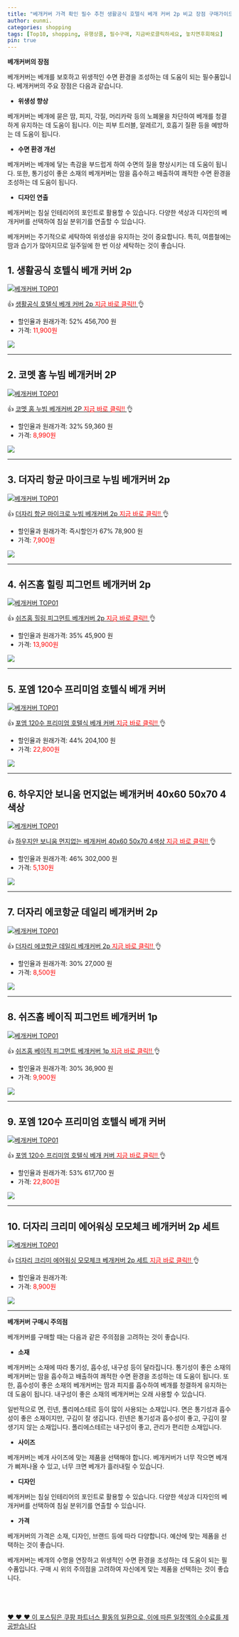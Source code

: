 ```yaml
---
title: "베개커버 가격 확인 필수 추천 생활공식 호텔식 베개 커버 2p 비교 장점 구매가이드"
author: eunmi.
categories: shopping
tags: [Top10, shopping, 유행상품, 필수구매, 지금바로클릭하세요, 놓치면후회해요]
pin: true
---
```

**베개커버의 장점**

베개커버는 베개를 보호하고 위생적인 수면 환경을 조성하는 데 도움이 되는 필수품입니다. 베개커버의 주요 장점은 다음과 같습니다.

* **위생성 향상**

베개커버는 베개에 묻은 땀, 피지, 각질, 머리카락 등의 노폐물을 차단하여 베개를 청결하게 유지하는 데 도움이 됩니다. 이는 피부 트러블, 알레르기, 호흡기 질환 등을 예방하는 데 도움이 됩니다.

* **수면 환경 개선**

베개커버는 베개에 닿는 촉감을 부드럽게 하여 수면의 질을 향상시키는 데 도움이 됩니다. 또한, 통기성이 좋은 소재의 베개커버는 땀을 흡수하고 배출하여 쾌적한 수면 환경을 조성하는 데 도움이 됩니다.

* **디자인 연출**

베개커버는 침실 인테리어의 포인트로 활용할 수 있습니다. 다양한 색상과 디자인의 베개커버를 선택하여 침실 분위기를 연출할 수 있습니다.

베개커버는 주기적으로 세탁하여 위생성을 유지하는 것이 중요합니다. 특히, 여름철에는 땀과 습기가 많아지므로 일주일에 한 번 이상 세탁하는 것이 좋습니다.

   

## 1. 생활공식 호텔식 베개 커버 2p

[![베개커버 TOP01](https://thumbnail6.coupangcdn.com/thumbnails/remote/230x230ex/image/rs_quotation_api/qbrva6o3/cf0135e558894ad4ad5e00117b06e6dd.jpg)](https://link.coupang.com/re/AFFSDP?lptag=AF3617701&subid=GithubCoopas&pageKey=7155966304&traceid=V0-153&itemId=18000188697&vendorItemId=85694513065)


👍 [생활공식 호텔식 베개 커버 2p <font color=red> 지금 바로 클릭!! </font> ](https://link.coupang.com/re/AFFSDP?lptag=AF3617701&subid=GithubCoopas&pageKey=7155966304&traceid=V0-153&itemId=18000188697&vendorItemId=85694513065) 👌 


- 할인율과 원래가격: 52%  456,700   원
- 가격: <span style='color:red'>11,900원</span>

[![](/discount_price.png)](https://link.coupang.com/re/AFFSDP?lptag=AF3617701&subid=GithubCoopas&pageKey=7155966304&traceid=V0-153&itemId=18000188697&vendorItemId=85694513065)

---


   

## 2. 코멧 홈 누빔 베개커버 2P

[![베개커버 TOP01](https://thumbnail10.coupangcdn.com/thumbnails/remote/230x230ex/image/retail/images/3004441462014731-4f8f14e9-2832-40b2-8e6d-dcd584a17bcf.jpg)](https://link.coupang.com/re/AFFSDP?lptag=AF3617701&subid=GithubCoopas&pageKey=6417994898&traceid=V0-153&itemId=13792887723&vendorItemId=81043258227)


👍 [코멧 홈 누빔 베개커버 2P <font color=red> 지금 바로 클릭!! </font> ](https://link.coupang.com/re/AFFSDP?lptag=AF3617701&subid=GithubCoopas&pageKey=6417994898&traceid=V0-153&itemId=13792887723&vendorItemId=81043258227) 👌 


- 할인율과 원래가격: 32%  59,360   원
- 가격: <span style='color:red'>8,990원</span>

[![](/discount_price.png)](https://link.coupang.com/re/AFFSDP?lptag=AF3617701&subid=GithubCoopas&pageKey=6417994898&traceid=V0-153&itemId=13792887723&vendorItemId=81043258227)

---


   

## 3. 더자리 항균 마이크로 누빔 베개커버 2p

[![베개커버 TOP01](https://thumbnail8.coupangcdn.com/thumbnails/remote/230x230ex/image/retail/images/5911843288324979-c6f31822-be58-4f72-8a48-3b8ef9b5abda.jpg)](https://link.coupang.com/re/AFFSDP?lptag=AF3617701&subid=GithubCoopas&pageKey=17583799&traceid=V0-153&itemId=70534881&vendorItemId=3114085286)


👍 [더자리 항균 마이크로 누빔 베개커버 2p <font color=red> 지금 바로 클릭!! </font> ](https://link.coupang.com/re/AFFSDP?lptag=AF3617701&subid=GithubCoopas&pageKey=17583799&traceid=V0-153&itemId=70534881&vendorItemId=3114085286) 👌 


- 할인율과 원래가격: 즉시할인가 67%  78,900   원
- 가격: <span style='color:red'>7,900원</span>

[![](/discount_price.png)](https://link.coupang.com/re/AFFSDP?lptag=AF3617701&subid=GithubCoopas&pageKey=17583799&traceid=V0-153&itemId=70534881&vendorItemId=3114085286)

---


   

## 4. 쉬즈홈 힐링 피그먼트 베개커버 2p

[![베개커버 TOP01](https://thumbnail7.coupangcdn.com/thumbnails/remote/230x230ex/image/product/image/vendoritem/2018/01/29/3133617453/5015dcf1-92f6-4f8e-970a-b32dafb619bd.jpg)](https://link.coupang.com/re/AFFSDP?lptag=AF3617701&subid=GithubCoopas&pageKey=81820140&traceid=V0-153&itemId=79026449&vendorItemId=3133617453)


👍 [쉬즈홈 힐링 피그먼트 베개커버 2p <font color=red> 지금 바로 클릭!! </font> ](https://link.coupang.com/re/AFFSDP?lptag=AF3617701&subid=GithubCoopas&pageKey=81820140&traceid=V0-153&itemId=79026449&vendorItemId=3133617453) 👌 


- 할인율과 원래가격: 35%  45,900   원
- 가격: <span style='color:red'>13,900원</span>

[![](/discount_price.png)](https://link.coupang.com/re/AFFSDP?lptag=AF3617701&subid=GithubCoopas&pageKey=81820140&traceid=V0-153&itemId=79026449&vendorItemId=3133617453)

---


   

## 5. 포엠 120수 프리미엄 호텔식 베개 커버

[![베개커버 TOP01](https://thumbnail9.coupangcdn.com/thumbnails/remote/230x230ex/image/retail/images/2972575203134892-8b60d163-6024-4db5-ba6e-9482ef9c0387.jpg)](https://link.coupang.com/re/AFFSDP?lptag=AF3617701&subid=GithubCoopas&pageKey=7106890733&traceid=V0-153&itemId=17755009242&vendorItemId=84919397328)


👍 [포엠 120수 프리미엄 호텔식 베개 커버 <font color=red> 지금 바로 클릭!! </font> ](https://link.coupang.com/re/AFFSDP?lptag=AF3617701&subid=GithubCoopas&pageKey=7106890733&traceid=V0-153&itemId=17755009242&vendorItemId=84919397328) 👌 


- 할인율과 원래가격: 44%  204,100   원
- 가격: <span style='color:red'>22,800원</span>

[![](/discount_price.png)](https://link.coupang.com/re/AFFSDP?lptag=AF3617701&subid=GithubCoopas&pageKey=7106890733&traceid=V0-153&itemId=17755009242&vendorItemId=84919397328)

---


   

## 6. 하우지안 보니움 먼지없는 베개커버 40x60 50x70 4색상

[![베개커버 TOP01](https://thumbnail8.coupangcdn.com/thumbnails/remote/230x230ex/image/vendor_inventory/e0bb/34fe76229d054cb78f00a4b4083c4e1445e1bac37879b803398fb933f4fe.jpg)](https://link.coupang.com/re/AFFSDP?lptag=AF3617701&subid=GithubCoopas&pageKey=7503583530&traceid=V0-153&itemId=19646400688&vendorItemId=86749330102)


👍 [하우지안 보니움 먼지없는 베개커버 40x60 50x70 4색상 <font color=red> 지금 바로 클릭!! </font> ](https://link.coupang.com/re/AFFSDP?lptag=AF3617701&subid=GithubCoopas&pageKey=7503583530&traceid=V0-153&itemId=19646400688&vendorItemId=86749330102) 👌 


- 할인율과 원래가격: 46%  302,000   원
- 가격: <span style='color:red'>5,130원</span>

[![](/discount_price.png)](https://link.coupang.com/re/AFFSDP?lptag=AF3617701&subid=GithubCoopas&pageKey=7503583530&traceid=V0-153&itemId=19646400688&vendorItemId=86749330102)

---


   

## 7. 더자리 에코항균 데일리 베개커버 2p

[![베개커버 TOP01](https://thumbnail10.coupangcdn.com/thumbnails/remote/230x230ex/image/retail/images/3454247455908911-148e2452-7225-4db5-8e9c-0ed35b44901e.jpg)](https://link.coupang.com/re/AFFSDP?lptag=AF3617701&subid=GithubCoopas&pageKey=46492698&traceid=V0-153&itemId=164961266&vendorItemId=3390248682)


👍 [더자리 에코항균 데일리 베개커버 2p <font color=red> 지금 바로 클릭!! </font> ](https://link.coupang.com/re/AFFSDP?lptag=AF3617701&subid=GithubCoopas&pageKey=46492698&traceid=V0-153&itemId=164961266&vendorItemId=3390248682) 👌 


- 할인율과 원래가격: 30%  27,000   원
- 가격: <span style='color:red'>8,500원</span>

[![](/discount_price.png)](https://link.coupang.com/re/AFFSDP?lptag=AF3617701&subid=GithubCoopas&pageKey=46492698&traceid=V0-153&itemId=164961266&vendorItemId=3390248682)

---


   

## 8. 쉬즈홈 베이직 피그먼트 베개커버 1p

[![베개커버 TOP01](https://thumbnail7.coupangcdn.com/thumbnails/remote/230x230ex/image/retail/images/2017/08/25/18/6/ad07b621-1a23-4cae-b04a-563a0b0f070e.jpg)](https://link.coupang.com/re/AFFSDP?lptag=AF3617701&subid=GithubCoopas&pageKey=33449865&traceid=V0-153&itemId=125458486&vendorItemId=3256377193)


👍 [쉬즈홈 베이직 피그먼트 베개커버 1p <font color=red> 지금 바로 클릭!! </font> ](https://link.coupang.com/re/AFFSDP?lptag=AF3617701&subid=GithubCoopas&pageKey=33449865&traceid=V0-153&itemId=125458486&vendorItemId=3256377193) 👌 


- 할인율과 원래가격: 30%  36,900   원
- 가격: <span style='color:red'>9,900원</span>

[![](/discount_price.png)](https://link.coupang.com/re/AFFSDP?lptag=AF3617701&subid=GithubCoopas&pageKey=33449865&traceid=V0-153&itemId=125458486&vendorItemId=3256377193)

---


   

## 9. 포엠 120수 프리미엄 호텔식 베개 커버

[![베개커버 TOP01](https://thumbnail6.coupangcdn.com/thumbnails/remote/230x230ex/image/rs_quotation_api/kxasfmr6/be9794f1b7444e55821194ced7371680.jpg)](https://link.coupang.com/re/AFFSDP?lptag=AF3617701&subid=GithubCoopas&pageKey=7106890733&traceid=V0-153&itemId=17755009236&vendorItemId=84919397310)


👍 [포엠 120수 프리미엄 호텔식 베개 커버 <font color=red> 지금 바로 클릭!! </font> ](https://link.coupang.com/re/AFFSDP?lptag=AF3617701&subid=GithubCoopas&pageKey=7106890733&traceid=V0-153&itemId=17755009236&vendorItemId=84919397310) 👌 


- 할인율과 원래가격: 53%  617,700   원
- 가격: <span style='color:red'>22,800원</span>

[![](/discount_price.png)](https://link.coupang.com/re/AFFSDP?lptag=AF3617701&subid=GithubCoopas&pageKey=7106890733&traceid=V0-153&itemId=17755009236&vendorItemId=84919397310)

---


   

## 10. 더자리 크리미 에어워싱 모모체크 베개커버 2p 세트

[![베개커버 TOP01](https://thumbnail7.coupangcdn.com/thumbnails/remote/230x230ex/image/retail/images/7975799645654268-292a1540-2482-432c-ae5d-9e6ee76118f8.jpg)](https://link.coupang.com/re/AFFSDP?lptag=AF3617701&subid=GithubCoopas&pageKey=7038383280&traceid=V0-153&itemId=17397554224&vendorItemId=84567012392)


👍 [더자리 크리미 에어워싱 모모체크 베개커버 2p 세트 <font color=red> 지금 바로 클릭!! </font> ](https://link.coupang.com/re/AFFSDP?lptag=AF3617701&subid=GithubCoopas&pageKey=7038383280&traceid=V0-153&itemId=17397554224&vendorItemId=84567012392) 👌 


- 할인율과 원래가격: 
- 가격: <span style='color:red'>8,900원</span>

[![](/discount_price.png)](https://link.coupang.com/re/AFFSDP?lptag=AF3617701&subid=GithubCoopas&pageKey=7038383280&traceid=V0-153&itemId=17397554224&vendorItemId=84567012392)

---
**베개커버 구매시 주의점**

베개커버를 구매할 때는 다음과 같은 주의점을 고려하는 것이 좋습니다.

* **소재**

베개커버는 소재에 따라 통기성, 흡수성, 내구성 등이 달라집니다. 통기성이 좋은 소재의 베개커버는 땀을 흡수하고 배출하여 쾌적한 수면 환경을 조성하는 데 도움이 됩니다. 또한, 흡수성이 좋은 소재의 베개커버는 땀과 피지를 흡수하여 베개를 청결하게 유지하는 데 도움이 됩니다. 내구성이 좋은 소재의 베개커버는 오래 사용할 수 있습니다.

일반적으로 면, 린넨, 폴리에스테르 등이 많이 사용되는 소재입니다. 면은 통기성과 흡수성이 좋은 소재이지만, 구김이 잘 생깁니다. 린넨은 통기성과 흡수성이 좋고, 구김이 잘 생기지 않는 소재입니다. 폴리에스테르는 내구성이 좋고, 관리가 편리한 소재입니다.

* **사이즈**

베개커버는 베개 사이즈에 맞는 제품을 선택해야 합니다. 베개커버가 너무 작으면 베개가 삐져나올 수 있고, 너무 크면 베개가 흘러내릴 수 있습니다.

* **디자인**

베개커버는 침실 인테리어의 포인트로 활용할 수 있습니다. 다양한 색상과 디자인의 베개커버를 선택하여 침실 분위기를 연출할 수 있습니다.

* **가격**

베개커버의 가격은 소재, 디자인, 브랜드 등에 따라 다양합니다. 예산에 맞는 제품을 선택하는 것이 좋습니다.

베개커버는 베개의 수명을 연장하고 위생적인 수면 환경을 조성하는 데 도움이 되는 필수품입니다. 구매 시 위의 주의점을 고려하여 자신에게 맞는 제품을 선택하는 것이 좋습니다.<br><br><br><br><br> [ ❤ ❤ ❤ 이 포스팅은 쿠팡 파트너스 활동의 일환으로, 이에 따른 일정액의 수수료를 제공받습니다](https://link.coupang.com/a/bcEFyh)